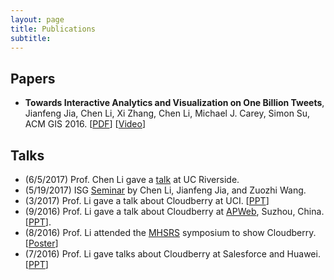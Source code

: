 ```yaml
---
layout: page
title: Publications
subtitle:
---
```


## Papers
* **Towards Interactive Analytics and Visualization on One Billion Tweets**,
Jianfeng Jia, Chen Li, Xi Zhang, Chen Li, Michael J. Carey, Simon Su, ACM GIS 2016.
[[PDF](https://chenli.ics.uci.edu//wp-content/uploads/chenli/2016/11/Cloudberry-ACM-GIS2016.pdf)]
[[Video](https://www.youtube.com/watch?v=XwlRm0jcsU4)]

## Talks
* (6/5/2017) Prof. Chen Li gave a [talk](https://docs.google.com/presentation/d/1PSfPgPIv5uXKCCMRokmwkOX_HTK59X_2yQ8eR-Vmk9s/edit?usp=sharing) at UC Riverside.
* (5/19/2017) ISG [Seminar](https://docs.google.com/presentation/d/1MhUG--KTY77d_JuZ7bpEiHdjLGoPixEGhNELz0xhYIE/edit?usp=sharing) by Chen Li, Jianfeng Jia, and Zuozhi Wang.
* (3/2017) Prof. Li gave a talk about Cloudberry at UCI. [[PPT](../img/Cloudberry20170324.pptx)]
* (9/2016) Prof. Li gave a talk about Cloudberry at [APWeb](http://ada.suda.edu.cn/apweb2016), Suzhou, China. [[PPT](https://chenli.ics.uci.edu//wp-content/uploads/chenli/2016/09/cloudberry-apweb-201609.pptx)].
* (8/2016) Prof. Li attended the [MHSRS](https://mhsrs.amedd.army.mil/SitePages/Home.aspx) symposium to show Cloudberry. [[Poster](https://chenli.ics.uci.edu//wp-content/uploads/chenli/2016/08/2016-Army-MHSRS-Workshop-Poster.pdf)]
* (7/2016) Prof. Li gave talks about Cloudberry at Salesforce and Huawei.[[PPT](https://chenli.ics.uci.edu//wp-content/uploads/chenli/2016/08/asterixdb-cloudberry-chenli-201607.pptx)]

